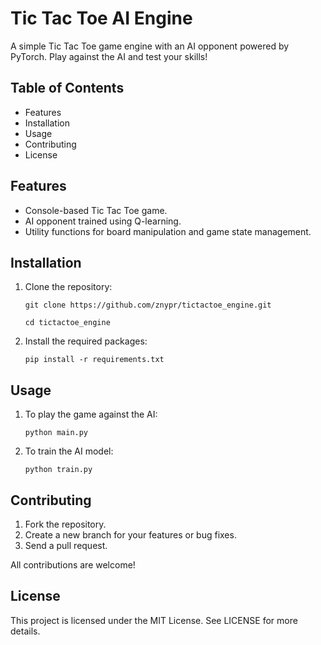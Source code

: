 # Tic Tac Toe AI Engine

A simple Tic Tac Toe game engine with an AI opponent powered by PyTorch. Play against the AI and test your skills!

## Table of Contents

- Features
- Installation
- Usage
- Contributing
- License

## Features

- Console-based Tic Tac Toe game.
- AI opponent trained using Q-learning.
- Utility functions for board manipulation and game state management.

## Installation

1.  Clone the repository:

        git clone https://github.com/znypr/tictactoe_engine.git

        cd tictactoe_engine

2.  Install the required packages:

        pip install -r requirements.txt

## Usage

1.  To play the game against the AI:

        python main.py

2.  To train the AI model:

        python train.py

## Contributing

1. Fork the repository.
2. Create a new branch for your features or bug fixes.
3. Send a pull request.

All contributions are welcome!

## License

This project is licensed under the MIT License. See LICENSE for more details.
